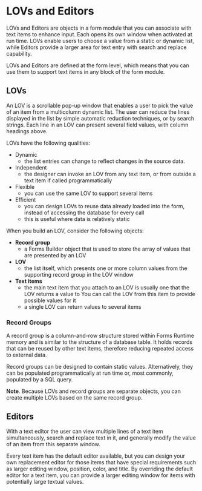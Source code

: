 # LOVs and Editors

LOVs and Editors are objects in a form module that you can associate with text items to enhance input. Each opens its own window when activated at run time. LOVs enable users to choose a value from a static or dynamic list, while Editors provide a larger area for text entry with search and replace capability. 

LOVs and Editors are defined at the form level, which means that you can use them to support text items in any block of the form module.

## LOVs

An LOV is a scrollable pop-up window that enables a user to pick the value of an item from a multicolumn dynamic list. The user can reduce the lines displayed in the list by simple automatic reduction techniques, or by search strings. Each line in an LOV can present several field values, with column headings above.

LOVs have the following qualities:
- Dynamic
    - the list entries can change to reflect changes in the source data.
- Independent
    - the designer can invoke an LOV from any text item, or from outside a text item if called programmatically
- Flexible
    - you can use the same LOV to support several items
- Efficient
    - you can design LOVs to reuse data already loaded into the form, instead of accessing the database for every call
    - this is useful where data is relatively static

When you build an LOV, consider the following objects:
- **Record group**
    - a Forms Builder object that is used to store the array of values that are presented by an LOV
- **LOV**
    - the list itself, which presents one or more column values from the supporting record group in the LOV window
- **Text items**
    - the main text item that you attach to an LOV is usually one that the LOV returns a value to You can call the LOV from this item to provide possible values for it
    - a single LOV can return values to several items

### Record Groups

A record group is a column-and-row structure stored within Forms Runtime memory and is similar to the structure of a database table. It holds records that can be reused by other text items, therefore reducing repeated access to external data.

Record groups can be designed to contain static values. Alternatively, they can be populated programmatically at run time or, most commonly, populated by a SQL query.

**Note**. Because LOVs and record groups are separate objects, you can create multiple LOVs based on the same record group.

## Editors

With a text editor the user can view multiple lines of a text item simultaneously, search and replace text in it, and generally modify the value of an item from this separate window.

Every text item has the default editor available, but you can design your own replacement editor for those items that have special requirements such as larger editing window, position, color, and title. By overriding the default editor for a text item, you can provide a larger editing window for
items with potentially large textual values.